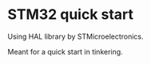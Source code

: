 # STM32 quick start

Using HAL library by STMicroelectronics.

Meant for a quick start in tinkering.
